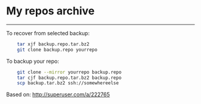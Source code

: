 # My repos archive
-------------------------------------


To recover from selected backup:

```bash
    tar xjf backup.repo.tar.bz2
    git clone backup.repo yourrepo
```

To backup your repo:

```bash
    git clone --mirror yourrepo backup.repo
    tar cjf backup.repo.tar.bz2 backup.repo
    scp backup.tar.bz2 ssh://somewhereelse
```

Based on:
http://superuser.com/a/222765
